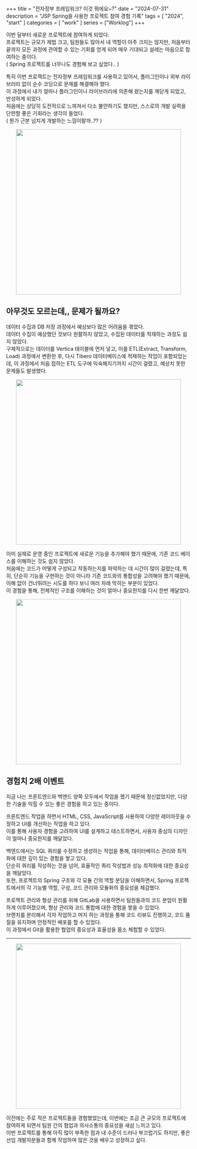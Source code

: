 +++
title = "전자정부 프레임워크? 이것 뭐에요~?"
date = "2024-07-31"
description = "JSP Spring을 사용한 프로젝트 참여 경험 기록"
tags = [
    "2024",
    "start"
]
categories = [
    "work"
]
series = ["Worklog"]
+++

이번 달부터 새로운 프로젝트에 참여하게 되었다. <br> 프로젝트는 규모가 제법 크고, 팀원들도 많아서 내 역할이 아주 크지는 않지만, 처음부터 끝까지 모든 과정에 관여할 수 있는 기회를 얻게 되어 매우 기대되고 설레는 마음으로 참여하는 중이다. <br>
( Spring 프로젝트를 너무나도 경험해 보고 싶었다.. )

특히 이번 프로젝트는 전자정부 프레임워크를 사용하고 있어서, 플러그인이나 외부 라이브러리 없이 순수 코딩으로 문제를 해결해야 했다. <br>
이 과정에서 내가 얼마나 플러그인이나 라이브러리에 의존해 왔는지를 깨닫게 되었고, 반성하게 되었다. <br>
처음에는 상당히 도전적으로 느껴져서 다소 불안하기도 했지만, 스스로의 개발 실력을 단련할 좋은 기회라는 생각이 들었다. <br>
( 뭔가 근본 넘치게 개발하는 느낌이랄까..?? )

<p align="center"><img src="https://github.com/user-attachments/assets/424c199e-0028-4110-b199-21b644cf6c6e" width="450"></p>

<!--more-->

## 아무것도 모르는데,, 문제가 될까요?

데이터 수집과 DB 저장 과정에서 예상보다 많은 어려움을 겪었다. <br>
데이터 수집이 예상했던 것보다 원활하지 않았고, 수집된 데이터를 적재하는 과정도 쉽지 않았다. <br>
구체적으로는 데이터를 Vertica 테이블에 먼저 넣고, 이를 ETL(Extract, Transform, Load) 과정에서 변환한 후, 다시 Tibero 데이터베이스에 적재하는 작업이 포함되었는데, 이 과정에서 처음 접하는 ETL 도구에 익숙해지기까지 시간이 걸렸고, 예상치 못한 문제들도 발생했다.

<p align="center"><img src="https://github.com/user-attachments/assets/f802e12e-6924-420b-bf02-ee45c7a64364" width="450"></p>

이미 실제로 운영 중인 프로젝트에 새로운 기능을 추가해야 했기 때문에, 기존 코드 베이스를 이해하는 것도 쉽지 않았다. <br>
처음에는 코드가 어떻게 구성되고 작동하는지를 파악하는 데 시간이 많이 걸렸는데, 특히, 단순히 기능을 구현하는 것이 아니라 기존 코드와의 통합성을 고려해야 했기 때문에, 이해 없이 건너뛰려는 시도를 하다 보니 여러 차례 막히는 부분이 있었다. <br>
이 경험을 통해, 전체적인 구조를 이해하는 것이 얼마나 중요한지를 다시 한번 깨달았다.

<p align="center"><img src="https://github.com/user-attachments/assets/1a3305ce-5d6a-411a-b361-454916dd95b0" width="450"></p>

## 경험치 2배 이벤트

지금 나는 프론트엔드와 백엔드 양쪽 모두에서 작업을 했기 때문에 정신없었지만, 다양한 기술을 익힐 수 있는 좋은 경험을 하고 있는 중이다.

프론트엔드 작업을 하면서 HTML, CSS, JavaScript를 사용하여 다양한 레이아웃을 수정하고 UI를 개선하는 작업을 하고 있다. <br>
이를 통해 사용자 경험을 고려하여 UI를 설계하고 테스트하면서, 사용자 중심의 디자인이 얼마나 중요한지를 깨달았다.

백엔드에서는 SQL 쿼리를 수정하고 생성하는 작업을 통해, 데이터베이스 관리와 최적화에 대한 깊이 있는 경험을 쌓고 있다. <br>
단순히 쿼리를 작성하는 것을 넘어, 효율적인 쿼리 작성법과 성능 최적화에 대한 중요성을 깨달았다. <br>
또한, 프로젝트의 Spring 구조와 각 모듈 간의 역할 분담을 이해하면서, Spring 프로젝트에서의 각 기능별 역할, 구성, 코드 관리와 모듈화의 중요성을 체감했다.

프로젝트 관리와 형상 관리를 위해 GitLab을 사용하면서 팀원들과의 코드 분업이 원활하게 이루어졌으며, 형상 관리와 코드 통합에 대한 경험을 쌓을 수 있었다. <br>
브랜치를 분리해서 각자 작업하고 머지 하는 과정을 통해 코드 리뷰도 진행하고, 코드 품질을 유지하며 안정적인 배포를 할 수 있었다. <br> 이 과정에서 Git을 활용한 협업의 중요성과 효율성을 몸소 체험할 수 있었다.

<hr>

<p align="center"><img src="https://github.com/user-attachments/assets/c245f052-9be1-44ef-8e2e-09f7c2632ae7" width="450"></p>

이전에는 주로 작은 프로젝트들을 경험했었는데, 이번에는 조금 큰 규모의 프로젝트에 참여하게 되면서 팀원 간의 협업과 의사소통의 중요성을 새삼 느끼고 있다. <br>
이번 프로젝트를 통해 아직 많이 부족한 점과 내 수준이 드러나 부끄럽기도 하지만, 좋은 선임 개발자분들과 함께 작업하며 많은 것을 배우고 성장하고 싶다.

